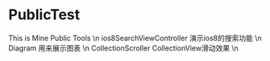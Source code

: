 # PublicTest
This is Mine Public Tools \n
ios8SearchViewController 演示ios8的搜索功能 \n
Diagram  用来展示图表 \n
CollectionScroller CollectionView滑动效果 \n

